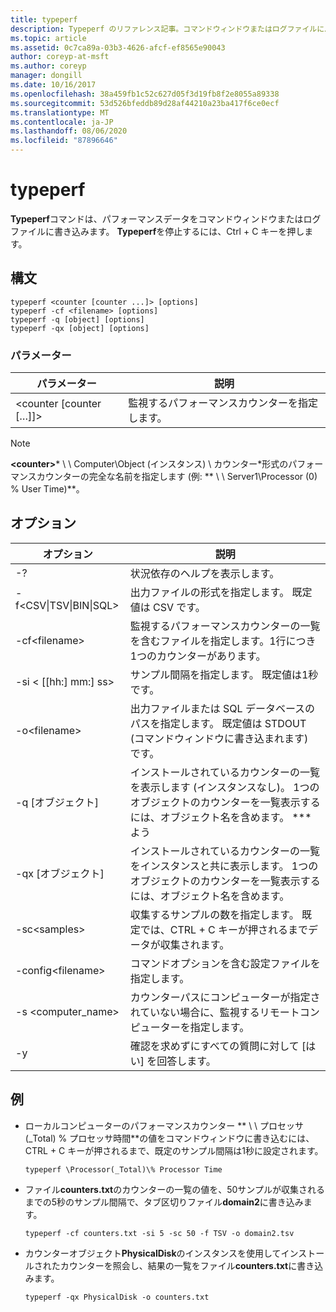 ```yaml
---
title: typeperf
description: Typeperf のリファレンス記事。コマンドウィンドウまたはログファイルにパフォーマンスデータを書き込みます。
ms.topic: article
ms.assetid: 0c7ca89a-03b3-4626-afcf-ef8565e90043
author: coreyp-at-msft
ms.author: coreyp
manager: dongill
ms.date: 10/16/2017
ms.openlocfilehash: 38a459fb1c52c627d05f3d19fb8f2e8055a89338
ms.sourcegitcommit: 53d526bfeddb89d28af44210a23ba417f6ce0ecf
ms.translationtype: MT
ms.contentlocale: ja-JP
ms.lasthandoff: 08/06/2020
ms.locfileid: "87896646"
---
```

# <a name="typeperf"></a>typeperf

**Typeperf**コマンドは、パフォーマンスデータをコマンドウィンドウまたはログファイルに書き込みます。 **Typeperf**を停止するには、Ctrl + C キーを押します。

## <a name="syntax"></a>構文

```
typeperf <counter [counter ...]> [options]
typeperf -cf <filename> [options]
typeperf -q [object] [options]
typeperf -qx [object] [options]
```

### <a name="parameters"></a>パラメーター

|パラメーター|説明|
|---------|-----------|
|\<counter [counter […]]>|監視するパフォーマンスカウンターを指定します。|

> [!NOTE]
> **\<counter>*** \\ \\ Computer\Object (インスタンス) \ カウンター*形式のパフォーマンスカウンターの完全な名前を指定します (例: ** \\ \\ Server1\Processor (0) \% User Time)**。

## <a name="options"></a>オプション

|                   オプション                   |                                                         説明                                                          |
|--------------------------------------------|------------------------------------------------------------------------------------------------------------------------------|
|                     -?                     |                                               状況依存のヘルプを表示します。                                               |
| -f\<CSV&verbar;TSV&verbar;BIN&verbar;SQL> |                                    出力ファイルの形式を指定します。 既定値は CSV です。                                     |
|              -cf\<filename>               |              監視するパフォーマンスカウンターの一覧を含むファイルを指定します。1行につき1つのカウンターがあります。               |
|             -si < [[hh:] mm:] ss>             |                                  サンプル間隔を指定します。 既定値は1秒です。                                   |
|               -o\<filename>               |     出力ファイルまたは SQL データベースのパスを指定します。 既定値は STDOUT (コマンドウィンドウに書き込まれます) です。      |
|                -q [オブジェクト]                 | インストールされているカウンターの一覧を表示します (インスタンスなし)。 1つのオブジェクトのカウンターを一覧表示するには、オブジェクト名を含めます。 \*\*\*よう |
|                -qx [オブジェクト]                |        インストールされているカウンターの一覧をインスタンスと共に表示します。 1つのオブジェクトのカウンターを一覧表示するには、オブジェクト名を含めます。        |
|               -sc\<samples>               |             収集するサンプルの数を指定します。 既定では、CTRL + C キーが押されるまでデータが収集されます。              |
|            -config\<filename>             |                                    コマンドオプションを含む設定ファイルを指定します。                                     |
|            -s \<computer_name>             |                   カウンターパスにコンピューターが指定されていない場合に、監視するリモートコンピューターを指定します。                    |
|                     -y                     |                                        確認を求めずにすべての質問に対して [はい] を回答します。                                        |

## <a name="examples"></a>例

- ローカルコンピューターのパフォーマンスカウンター ** \\ \\ プロセッサ (_Total) \% プロセッサ時間**の値をコマンドウィンドウに書き込むには、CTRL + C キーが押されるまで、既定のサンプル間隔は1秒に設定されます。
  ```
  typeperf \Processor(_Total)\% Processor Time
  ```
- ファイル**counters.txt**のカウンターの一覧の値を、50サンプルが収集されるまでの5秒のサンプル間隔で、タブ区切りファイル**domain2**に書き込みます。
  ```
  typeperf -cf counters.txt -si 5 -sc 50 -f TSV -o domain2.tsv
  ```
- カウンターオブジェクト**PhysicalDisk**のインスタンスを使用してインストールされたカウンターを照会し、結果の一覧をファイル**counters.txt**に書き込みます。
  ```
  typeperf -qx PhysicalDisk -o counters.txt
  ```
